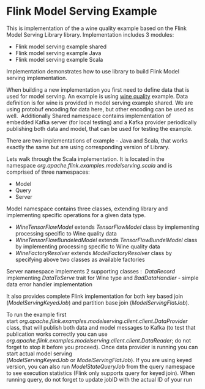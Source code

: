 # Flink Model Serving Example

This is implementation of the a wine quality example based on the Flink Model Serving Library library. Implementation includes 3 modules:

* Flink model serving example shared
* Flink model serving example Java
* Flink model serving example Scala

Implementation demonstrates how to use library to build Flink Model serving implementation.

When building a new implementation you first need to define data that is used for model serving. An example is using [wine quality](https://www.kaggle.com/vishalyo990/prediction-of-quality-of-wine) example. 
Data definition is for wine is provided in model serving example shared. We are using protobuf encoding for data here, but other encoding can be used as well. 
Additionally Shared namespace contains implementation of embedded Kafka server (for local testing) and a Kafka provider periodically publishing both data and model, 
that can be used for testing the example.

There are two implementations of example - Java and Scala, that works exactly the same but are using corresponding version of Library.

Lets walk through the Scala implementation. 
It is located in the namespace *org.apache.flink.examples.modelserving.scala* and is comprised of three namespaces:
* Model
* Query
* Server

Model namespace contains three classes, extending library and implementing specific operations for a given data type.
* *WineTensorFlowModel* extends *TensorFlowModel* class by implementing processing specific to Wine quality data
* *WineTensorFlowBundeledModel* extends *TensorFlowBundelModel* class by implementing processing specific to Wine quality data
* *WineFactoryResolver* extends *ModelFactoryResolver* class by specifying above two classes as available factories

Server namespace implements 2 supporting classes : 
*DataRecord* implementing *DataToServe* trait for Wine type and *BadDataHandler* - simple data error handler implementation

It also provides complete Flink implementation for both key based join (*ModelServingKeyedJob*) and partition base join (*ModelServingFlatJob*).

To run the example first start *org.apache.flink.examples.modelserving.client.client.DataProvider* class, that will publish both data and model messages 
to Kafka (to test that publication works correctly you can use *org.apache.flink.examples.modelserving.client.client.DataReader*; do not forget 
to stop it before you proceed). Once data provider is running you can start actual model serving (*ModelServingKeyedJob* or *ModelServingFlatJob*). 
If you are using keyed version, you can also run *ModelStateQueryJob* from the query namespace to see execution statistics 
(Flink only supports query for keyed join). When running query, do not forget to update jobID with the actual ID of your run

